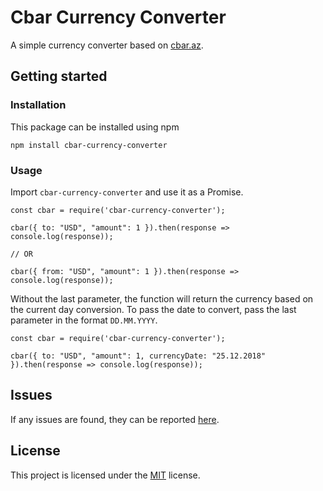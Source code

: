 # Cbar Currency Converter



A simple currency converter based on [cbar.az](https://cbar.az).

## Getting started

### Installation
This package can be installed using npm

```
npm install cbar-currency-converter
```

### Usage
Import `cbar-currency-converter` and use it as a Promise.

```
const cbar = require('cbar-currency-converter');

cbar({ to: "USD", "amount": 1 }).then(response => console.log(response));

// OR

cbar({ from: "USD", "amount": 1 }).then(response => console.log(response));

```

Without the last parameter, the function will return the currency based on the current day conversion. To pass the date to convert, pass the last parameter in the format `DD.MM.YYYY`.

```
const cbar = require('cbar-currency-converter');

cbar({ to: "USD", "amount": 1, currencyDate: "25.12.2018" }).then(response => console.log(response));
```

## Issues
If any issues are found, they can be reported [here](https://github.com/Faridbabayev001/cbar-currency-converter/issues).

## License

This project is licensed under the [MIT](LICENSE) license.

